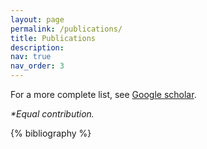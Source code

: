 ```yaml
---
layout: page
permalink: /publications/
title: Publications
description: 
nav: true
nav_order: 3
---
```


For a more complete list, see <a href="https://scholar.google.com/citations?hl=en&user=CkfQy2gAAAAJ&view_op=list_works&sortby=pubdate"> Google scholar</a>. 

 <p style="font-style: italic;">*Equal contribution.</p>

<!-- can add 
    altmetric={248277},
    dimensions={true},
    google_scholar_id={qyhmnyLat1gC}, 
-->
<!-- _pages/publications.md -->
<div class="publications">

{% bibliography %}

</div>
